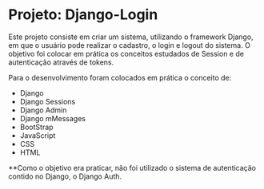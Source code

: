 # Projeto: Django-Login

Este projeto consiste em criar um sistema, utilizando o framework Django, em
que o usuário pode realizar o cadastro, o login e logout do sistema. O objetivo
foi colocar em prática os conceitos estudados de Session e de autenticação
através de tokens.

Para o desenvolvimento foram colocados em prática o conceito de:

  - Django
  - Django Sessions
  - Django Admin
  - Django mMessages
  - BootStrap
  - JavaScript
  - CSS
  - HTML

**Como o objetivo era praticar, não foi utilizado o sistema de autenticação 
contido no Django, o Django Auth.
